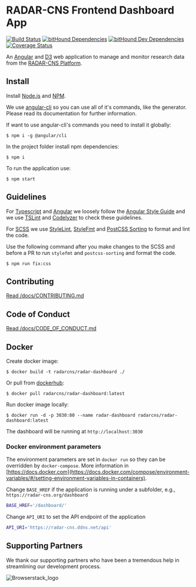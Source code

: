 # RADAR-CNS Frontend Dashboard App

[![Build Status](https://travis-ci.org/RADAR-CNS/RADAR-Dashboard.svg?branch=master)](https://travis-ci.org/RADAR-CNS/RADAR-Dashboard) [![bitHound Dependencies](https://www.bithound.io/github/RADAR-CNS/RADAR-Dashboard/badges/dependencies.svg)](https://www.bithound.io/github/RADAR-CNS/RADAR-Dashboard/master/dependencies/npm) [![bitHound Dev Dependencies](https://www.bithound.io/github/RADAR-CNS/RADAR-Dashboard/badges/devDependencies.svg)](https://www.bithound.io/github/RADAR-CNS/RADAR-Dashboard/master/dependencies/npm) [![Coverage Status](https://coveralls.io/repos/github/RADAR-CNS/RADAR-Dashboard/badge.svg?branch=master)](https://coveralls.io/github/RADAR-CNS/RADAR-Dashboard?branch=master)

An [Angular](https://angular.io/) and [D3](https://d3js.org/) web application to manage and monitor research data from the [RADAR-CNS Platform](http://radar-cns.org/).

## Install
Install [Node.js](https://nodejs.org/) and [NPM](https://www.npmjs.com/).

We use [angular-cli](https://github.com/angular/angular-cli) so you can use all of it's commands, like the generator. Please read its documentation for further information.

If want to use angular-cli's commands you need to install it globally:
```
$ npm i -g @angular/cli
```

In the project folder install npm dependencies:
```
$ npm i
```

To run the application use:
```
$ npm start
```

## Guidelines
For [Typescript](http://www.typescriptlang.org/) and [Angular](https://angular.io/) we loosely follow the [Angular Style Guide](https://angular.io/docs/ts/latest/guide/style-guide.html) and we use [TSLint](https://github.com/palantir/tslint/) and [Codelyzer](https://github.com/mgechev/codelyzer) to check these guidelines.

For [SCSS](http://sass-lang.com/) we use [StyleLint](https://github.com/stylelint/stylelint), [StyleFmt](https://github.com/morishitter/stylefmt) and [PostCSS Sorting](https://github.com/hudochenkov/postcss-sorting) to format and lint the code.

Use the following command after you make changes to the SCSS and before a PR to run `stylefmt` and `postcss-sorting` and format the code.
```
$ npm run fix:css
```

## Contributing
[Read /docs/CONTRIBUTING.md](https://github.com/RADAR-CNS/RADAR-Dashboard/blob/master/docs/CONTRIBUTING.md)

## Code of Conduct
[Read /docs/CODE_OF_CONDUCT.md](https://github.com/RADAR-CNS/RADAR-Dashboard/blob/master/docs/CODE_OF_CONDUCT.md)

## Docker

Create docker image:
```
$ docker build -t radarcns/radar-dashboard ./
```

Or pull from [dockerhub](https://hub.docker.com/r/radarcns/radar-dashboard/):
```
$ docker pull radarcns/radar-dashboard:latest 
```

Run docker image locally:
```
$ docker run -d -p 3030:80 --name radar-dashboard radarcns/radar-dashboard:latest
```

The dashboard will be running at `http://localhost:3030`

### Docker environment parameters

The environment parameters are set in `docker run` so they can be overridden by `docker-compose`. More information in [https://docs.docker.com](https://docs.docker.com/compose/environment-variables/#/setting-environment-variables-in-containers).

Change `BASE_HREF` if the application is running under a subfolder, e.g., `https://radar-cns.org/dashboard`
```bash
BASE_HREF='/dashboard/'
```

Change `API_URI` to set the API endpoint of the application
```bash
API_URI='https://radar-cns.ddns.net/api'
```

## Supporting Partners
We thank our supporting partners who have been a tremendous help in streamlining our development process.

![Browserstack_logo](https://raw.githubusercontent.com/RADAR-CNS/RADAR-Dashboard/master/docs/supportive-partners-src/brwsrstck.png)
